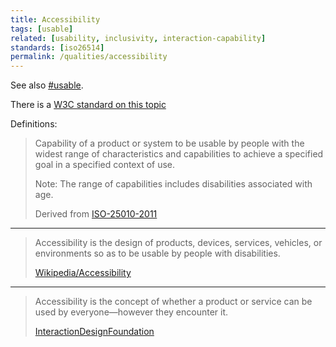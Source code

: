```yaml
---
title: Accessibility
tags: [usable]
related: [usability, inclusivity, interaction-capability]
standards: [iso26514]
permalink: /qualities/accessibility
---
```



See also [#usable](/tag-usable). 

There is a [W3C standard on this topic](https://www.w3.org/TR/WCAG21/)

Definitions:

>Capability of a product or system to be usable by people with the widest range of characteristics and capabilities to achieve a specified goal in a specified context of use.
>
>Note: The range of capabilities includes disabilities associated with age.
>
>Derived from [ISO-25010-2011](/references/#iso-25010-2011)

<hr class="with-no-margin"/>

>Accessibility is the design of products, devices, services, vehicles, or environments so as to be usable by people with disabilities.
>
>[Wikipedia/Accessibility](https://en.wikipedia.org/wiki/Accessibility)

<hr class="with-no-margin"/>

>Accessibility is the concept of whether a product or service can be used by everyone—however they encounter it.
>
>[InteractionDesignFoundation](https://www.interaction-design.org/literature/topics/accessibility)